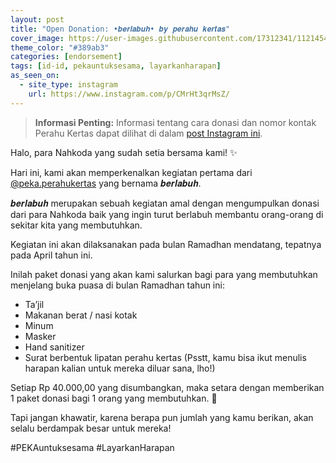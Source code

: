 ```yaml
---
layout: post
title: "Open Donation: •𝒃𝒆𝒓𝒍𝒂𝒃𝒖𝒉• 𝒃𝒚 𝒑𝒆𝒓𝒂𝒉𝒖 𝒌𝒆𝒓𝒕𝒂𝒔"
cover_image: https://user-images.githubusercontent.com/17312341/112145452-f4d49200-8c0c-11eb-8f3e-3456ced0aec2.png
theme_color: "#389ab3"
categories: [endorsement]
tags: [id-id, pekauntuksesama, layarkanharapan]
as_seen_on:
  - site_type: instagram
    url: https://www.instagram.com/p/CMrHt3qrMsZ/
---
```

> **Informasi Penting:** Informasi tentang cara donasi dan nomor kontak Perahu Kertas dapat dilihat di dalam [post Instagram ini](https://www.instagram.com/p/CMrHt3qrMsZ/).

Halo, para Nahkoda yang sudah setia bersama kami! ✨

Hari ini, kami akan memperkenalkan kegiatan pertama dari [@peka.perahukertas](https://instagram.com/peka.perahukertas) yang bernama 𝒃𝒆𝒓𝒍𝒂𝒃𝒖𝒉.

𝒃𝒆𝒓𝒍𝒂𝒃𝒖𝒉 merupakan sebuah kegiatan amal dengan mengumpulkan donasi dari para Nahkoda baik yang ingin turut berlabuh membantu orang-orang di sekitar kita yang membutuhkan.

Kegiatan ini akan dilaksanakan pada bulan Ramadhan mendatang, tepatnya pada April tahun ini.

Inilah paket donasi yang akan kami salurkan bagi para yang membutuhkan menjelang buka puasa di bulan Ramadhan tahun ini:

+ Ta’jil
+ Makanan berat / nasi kotak
+ Minum
+ Masker
+ Hand sanitizer
+ Surat berbentuk lipatan perahu kertas (Psstt, kamu bisa ikut menulis harapan kalian untuk mereka diluar sana, lho!)

Setiap Rp 40.000,00 yang disumbangkan, maka setara dengan memberikan 1 paket donasi bagi 1 orang yang membutuhkan. 🤗

Tapi jangan khawatir, karena berapa pun jumlah yang kamu berikan, akan selalu berdampak besar untuk mereka!

#PEKAuntuksesama #LayarkanHarapan